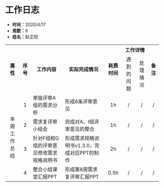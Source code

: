 <h1>工作日志</h1>
<ul>
    <li><strong>时间：</strong>2020/4/17</li>
    <li><strong>周数：</strong>8</li>
    <li><strong>姓名：</strong>赵正阳</li>
</ul>
<table style="text-align:center">
  <tr>
    <th rowspan="2">属性</th>
    <th rowspan="2">序号</th>
    <th rowspan="2">工作内容</th>
    <th rowspan="2">实际完成情况</th>
    <th rowspan="2">耗费时间</th>
    <th colspan="2">工作详情</th>
    <th rowspan="2">备注</th>
  </tr>
  <tr>
    <td>遇到的问题</td>
    <td>处理情况</td>
  </tr>
  <tr>
    <td rowspan="4">本周工作总结</td>
    <td>1</td>
    <td style="text-align:left">单独评审A组的需求分析</td>
    <td style="text-align:left">形成6条评审意见</td>
    <td>1h</td>
    <td>/</td>
    <td>/</td>
    <td>/</td>
  </tr>
  <tr>
    <td>2</td>
    <td style="text-align:left">需求复评审小组会</td>
    <td style="text-align:left">完成对A、I组评审意见的整合</td>
    <td>1h</td>
    <td>/</td>
    <td>/</td>
    <td>/</td>
  </tr>
  <tr>
    <td>3</td>
    <td style="text-align:left">针对F组和G组的评审意见修改需求规格说明书</td>
    <td style="text-align:left">形成需求规格说明书v1.3.0，完成对应PPT的制作</td>
    <td>2h</td>
    <td>/</td>
    <td>/</td>
    <td>/</td>
  </tr>
  <tr>
    <td>4</td>
    <td style="text-align:left">整合小组课堂汇报PPT</td>
    <td style="text-align:left">形成第8周需求复评审汇报PPT</td>
    <td>0.5h</td>
    <td>/</td>
    <td>/</td>
    <td>/</td>
  </tr>
</table>
